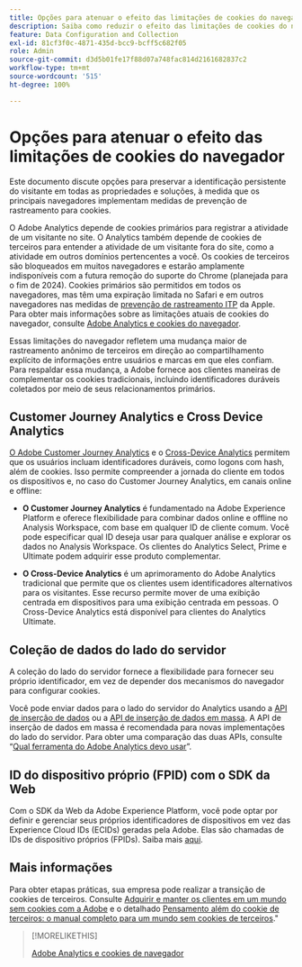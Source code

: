 ```yaml
---
title: Opções para atenuar o efeito das limitações de cookies do navegador
description: Saiba como reduzir o efeito das limitações de cookies do navegador para melhorar a coleção de dados do Adobe Analytics.
feature: Data Configuration and Collection
exl-id: 81cf3f0c-4871-435d-bcc9-bcff5c682f05
role: Admin
source-git-commit: d3d5b01fe17f88d07a748fac814d2161682837c2
workflow-type: tm+mt
source-wordcount: '515'
ht-degree: 100%

---
```


# Opções para atenuar o efeito das limitações de cookies do navegador

Este documento discute opções para preservar a identificação persistente do visitante em todas as propriedades e soluções, à medida que os principais navegadores implementam medidas de prevenção de rastreamento para cookies.

O Adobe Analytics depende de cookies primários para registrar a atividade de um visitante no site. O Analytics também depende de cookies de terceiros para entender a atividade de um visitante fora do site, como a atividade em outros domínios pertencentes a você. Os cookies de terceiros são bloqueados em muitos navegadores e estarão amplamente indisponíveis com a futura remoção do suporte do Chrome (planejada para o fim de 2024). Cookies primários são permitidos em todos os navegadores, mas têm uma expiração limitada no Safari e em outros navegadores nas medidas de [prevenção de rastreamento ITP](https://webkit.org/tracking-prevention) da Apple. Para obter mais informações sobre as limitações atuais de cookies do navegador, consulte [Adobe Analytics e cookies do navegador](cookies.md).

Essas limitações do navegador refletem uma mudança maior de rastreamento anônimo de terceiros em direção ao compartilhamento explícito de informações entre usuários e marcas em que eles confiam. Para respaldar essa mudança, a Adobe fornece aos clientes maneiras de complementar os cookies tradicionais, incluindo identificadores duráveis coletados por meio de seus relacionamentos primários.

## Customer Journey Analytics e Cross Device Analytics

[O Adobe Customer Journey Analytics](https://experienceleague.adobe.com/docs/analytics-platform/using/cja-overview/cja-overview.html?lang=pt-BR) e o [Cross-Device Analytics](/help/components/cda/overview.md) permitem que os usuários incluam identificadores duráveis, como logons com hash, além de cookies. Isso permite compreender a jornada do cliente em todos os dispositivos e, no caso do Customer Journey Analytics, em canais online e offline:

* **O Customer Journey Analytics** é fundamentado na Adobe Experience Platform e oferece flexibilidade para combinar dados online e offline no Analysis Workspace, com base em qualquer ID de cliente comum. Você pode especificar qual ID deseja usar para qualquer análise e explorar os dados no Analysis Workspace. Os clientes do Analytics Select, Prime e Ultimate podem adquirir esse produto complementar.

* **O Cross-Device Analytics** é um aprimoramento do Adobe Analytics tradicional que permite que os clientes usem identificadores alternativos para os visitantes. Esse recurso permite mover de uma exibição centrada em dispositivos para uma exibição centrada em pessoas. O Cross-Device Analytics está disponível para clientes do Analytics Ultimate.

## Coleção de dados do lado do servidor

A coleção do lado do servidor fornece a flexibilidade para fornecer seu próprio identificador, em vez de depender dos mecanismos do navegador para configurar cookies.

Você pode enviar dados para o lado do servidor do Analytics usando a [API de inserção de dados](https://github.com/AdobeDocs/analytics-1.4-apis/blob/master/docs/data-insertion-api/index.md) ou a [API de inserção de dados em massa](https://www.adobe.io/apis/experiencecloud/analytics/docs.html#!AdobeDocs/analytics-2.0-apis/master/bdia.md). A API de inserção de dados em massa é recomendada para novas implementações do lado do servidor. Para obter uma comparação das duas APIs, consulte “[Qual ferramenta do Adobe Analytics devo usar](/help/analyze/get-started/which-analytics-tool.md)”.

## ID do dispositivo próprio (FPID) com o SDK da Web

Com o SDK da Web da Adobe Experience Platform, você pode optar por definir e gerenciar seus próprios identificadores de dispositivos em vez das Experience Cloud IDs (ECIDs) geradas pela Adobe. Elas são chamadas de IDs de dispositivo próprios (FPIDs). Saiba mais [aqui](https://experienceleague.adobe.com/docs/experience-platform/edge/identity/first-party-device-ids.html?lang=pt-BR).

## Mais informações

Para obter etapas práticas, sua empresa pode realizar a transição de cookies de terceiros. Consulte [Adquirir e manter os clientes em um mundo sem cookies com a Adobe](https://business.adobe.com/pt/solutions/cookieless.html) e o detalhado [Pensamento além do cookie de terceiros: o manual completo para um mundo sem cookies de terceiros](https://business.adobe.com/content/dam/www/us/en/pdfs/Adobe_Thinking_Beyond_the_Third_Party_Cookie.pdf).&quot;

>[!MORELIKETHIS]
>
>[Adobe Analytics e cookies de navegador](cookies.md)

